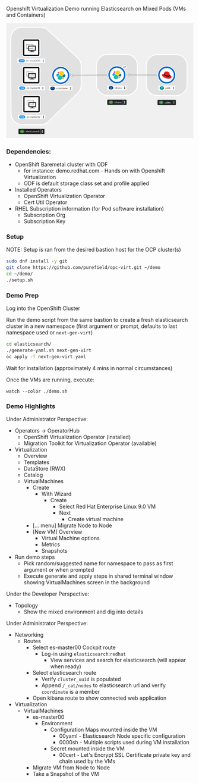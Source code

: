 Openshift Virtualization Demo running Elasticsearch on Mixed Pods (VMs and Containers)

![Elasticsearch Cluster Overview](hybrid-virt-elasticsearch.png)

### Dependencies:
* OpenShift Baremetal cluster with ODF
  * for instance: demo.redhat.com - Hands on with Openshift Virtualization
  * ODF is default storage class set and profile applied
* Installed Operators
  * OpenShift Virtualization Operator
  * Cert Util Operator
* RHEL Subscription information (for Pod software installation) 
  * Subscription Org
  * Subscription Key

### Setup
NOTE: Setup is ran from the desired bastion host for the OCP cluster(s)
```sh
sudo dnf install -y git
git clone https://github.com/purefield/opc-virt.git ~/demo
cd ~/demo/
./setup.sh
```

### Demo Prep
Log into the OpenShift Cluster

Run the demo script from the same bastion to create a fresh elasticsearch cluster in a new namespace (first argument or prompt, defaults to last namespace used or ```next-gen-virt```)
```sh
cd elasticsearch/
./generate-yaml.sh next-gen-virt
oc apply -f next-gen-virt.yaml
```
Wait for installation (approximately 4 mins in normal circumstances)

Once the VMs are running, execute:
```
watch --color ./demo.sh
```

### Demo Highlights
Under Administrator Perspective:
* Operators -> OperatorHub
  * OpenShift Virtualization Operator (installed)
  * Migration Toolkit for Virtualization Operator (available)
* Virtualization
  * Overview
  * Templates
  * DataStore (RWX)
  * Catalog
  * VirtualMachines
    * Create
      * With Wizard
        * Create
          * Select Red Hat Enterprise Linux 9.0 VM
          * Next
            * Create virtual machine
    * [... menu] Migrate Node to Node
    * [New VM] Overview
      * Virtual Machine options
      * Metrics
      * Snapshots
* Run demo steps 
  * Pick random/suggested name for namespace to pass as first argument or when prompted
  * Execute generate and apply steps in shared terminal window showing VirtualMachines screen in the background 

Under the Developer Perspective:
* Topology
  * Show the mixed environment and dig into details

Under Administrator Perspective:
* Networking
   * Routes
     * Select es-master00 Cockpit route
       * Log-in using ```elasticsearch```:```redhat```
         * View services and search for elasticsearch (will appear when ready)
     * Select elasticsearch route
       * Verify ```cluster_uuid``` is populated
       * Append ```/_cat/nodes``` to elasticsearch url and verify ```coordinate``` is a member
     * Open kibana route to show connected web application
* Virtualization
  * VirtualMachines
    * es-master00
      * Environment
        * Configuration Maps mounted inside the VM
          * 00yaml - Elasticsearch Node specific configuration
          * 0000sh - Multiple scripts used during VM installation
        * Secret mounted inside the VM
          * 00cert - Let's Encrypt SSL Certificate private key and chain used by the VMs
    * Migrate VM from Node to Node
    * Take a Snapshot of the VM

